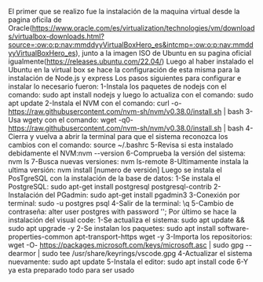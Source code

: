 El primer que se realizo fue la instalación de la maquina virtual desde la pagina oficila de Oracle(https://www.oracle.com/es/virtualization/technologies/vm/downloads/virtualbox-downloads.html?source=:ow:o:p:nav:mmddyyVirtualBoxHero_es&intcmp=:ow:o:p:nav:mmddyyVirtualBoxHero_es), junto a la imagen ISO de Ubuntu en su pagina oficial igualmente(https://releases.ubuntu.com/22.04/)
Luego al haber instalado el Ubuntu en la virtual box se hace la configuración de esta misma para la instalación de Node.js y express
Los pasos siguientes para configurar e instalar lo necesario fueron:
1-Instala los paquetes de nodejs con el comando: sudo apt install nodejs y luego lo actualiza con el comando: sudo apt update
2-Instala el NVM con el comando: curl -o- https://raw.githubusercontent.com/nvm-sh/nvm/v0.38.0/install.sh | bash
3-Usa wgety con el comando: wget -q0- https://raw.githubusercontent.com/nvm-sh/nvm/v0.38.0/install.sh | bash
4-Cierra y vuelva a abrir la terminal para que el sistema reconozca los cambios con el comando: source ~/.bashrc
5-Revisa si esta instalado debidamente el NVM:nvm --version
6-Comprueba la versión del sistema: nvm ls
7-Busca nuevas versiones: nvm ls-remote
8-Ultimamente instala la ultima versión: nvm install [numero de versión]
Luego se instala el PosTgreSQL con la instalación de la base de datos:
1-Se instala el PostgreSQL: sudo apt-get install postgresql postgresql-contrib
2-Instalación del PGadmin: sudo apt-get install pgadmin3
3-Conexión por terminal: sudo -u postgres psql
4-Salir de la terminal: \q
5-Cambio de contraseña: alter user postgres with password '<new password>';
Por último se hace la instalación del visual code:
1-Se actualiza el sistema: sudo apt update && sudo apt upgrade -y
2-Se instalan los paquetes:  sudo apt install software-properties-common apt-transport-https wget -y
3-Importa los repositorios: wget -O- https://packages.microsoft.com/keys/microsoft.asc | sudo gpg --dearmor | sudo tee /usr/share/keyrings/vscode.gpg
4-Actualizar el sistema nuevamente: sudo apt update
5-Instala el editor: sudo apt install code
6-Y ya esta preparado todo para ser usado



